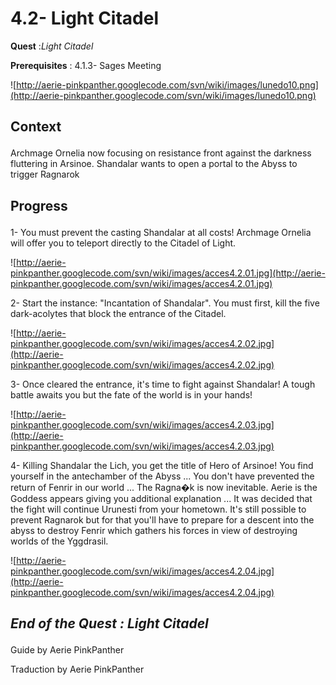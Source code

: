 # 4.2- Light Citadel #


<p><b>Quest</b> :<em>Light Citadel</em> </p>
<p><b>Prerequisites</b> : 4.1.3- Sages Meeting</p>

![http://aerie-pinkpanther.googlecode.com/svn/wiki/images/lunedo10.png](http://aerie-pinkpanther.googlecode.com/svn/wiki/images/lunedo10.png)

## <p><span>Context</span></p> ##

Archmage Ornelia now focusing on resistance front against the darkness fluttering in Arsinoe. Shandalar wants to open a portal to the Abyss to trigger Ragnarok

## <p>Progress</p> ##

1- You must prevent the casting Shandalar at all costs! Archmage Ornelia will offer you to teleport directly to the Citadel of Light.

![http://aerie-pinkpanther.googlecode.com/svn/wiki/images/acces4.2.01.jpg](http://aerie-pinkpanther.googlecode.com/svn/wiki/images/acces4.2.01.jpg)


2- Start the instance: "Incantation of Shandalar". You must first, kill the five dark-acolytes that block the entrance of the Citadel.

![http://aerie-pinkpanther.googlecode.com/svn/wiki/images/acces4.2.02.jpg](http://aerie-pinkpanther.googlecode.com/svn/wiki/images/acces4.2.02.jpg)

3- Once cleared the entrance, it's time to fight against Shandalar! A tough battle awaits you but the fate of the world is in your hands!

![http://aerie-pinkpanther.googlecode.com/svn/wiki/images/acces4.2.03.jpg](http://aerie-pinkpanther.googlecode.com/svn/wiki/images/acces4.2.03.jpg)

4- Killing Shandalar the Lich, you get the title of Hero of Arsinoe! You find yourself in the antechamber of the Abyss ... You don't have prevented the return of Fenrir in our world ... The Ragna�k is now inevitable. Aerie is the Goddess appears giving you additional explanation ... It was decided that the fight will continue Urunesti from your hometown. It's still possible to prevent Ragnarok but for that you'll have to prepare for a descent into the abyss to destroy Fenrir which gathers his forces in view of destroying worlds of the Yggdrasil.

![http://aerie-pinkpanther.googlecode.com/svn/wiki/images/acces4.2.04.jpg](http://aerie-pinkpanther.googlecode.com/svn/wiki/images/acces4.2.04.jpg)


## <p><em>End of the Quest : Light Citadel</em></h2>
Guide by Aerie PinkPanther

Traduction by Aerie PinkPanther
</p>